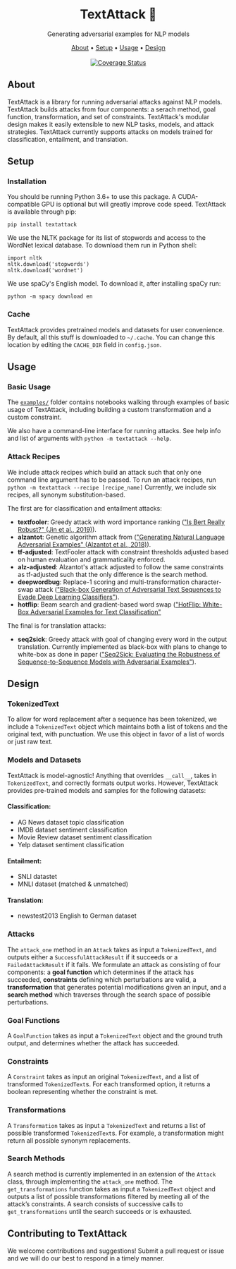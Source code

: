 

<h1 align="center">TextAttack 🐙</h1>

<p align="center">Generating adversarial examples for NLP models</p>

<p align="center">
  <a href="#about">About</a> •
  <a href="#setup">Setup</a> •
  <a href="#usage">Usage</a> •
  <a href="#design">Design</a> 
  <br> <br>
  <a target="_blank" href="https://travis-ci.org/QData/TextAttack">
    <img src="https://travis-ci.org/QData/TextAttack.svg?branch=master" alt="Coverage Status">
  </a>

</p>
  
## About

TextAttack is a library for running adversarial attacks against NLP models. TextAttack builds attacks from four components: a serach method, goal function, transformation, and set of constraints. TextAttack's modular design makes it easily extensible to new NLP tasks, models, and attack strategies. TextAttack currently supports attacks on models trained for classification, entailment, and translation.

## Setup

### Installation

You should be running Python 3.6+ to use this package. A CUDA-compatible GPU is optional but will greatly improve code speed. TextAttack is available through pip:

```
pip install textattack
```

We use the NLTK package for its list of stopwords and access to the WordNet lexical database. To download them run in Python shell:

```
import nltk
nltk.download('stopwords')
nltk.download('wordnet')
```

We use spaCy's English model. To download it, after installing spaCy run:

```
python -m spacy download en
```

### Cache
TextAttack provides pretrained models and datasets for user convenience. By default, all this stuff is downloaded to `~/.cache`. You can change this location by editing the `CACHE_DIR` field in `config.json`.

## Usage

### Basic Usage

The [`examples/`](examples/) folder contains notebooks walking through examples of basic usage of TextAttack, including building a custom transformation and a custom constraint.

We also have a command-line interface for running attacks. See help info and list of arguments with `python -m textattack --help`.

### Attack Recipes

We include attack recipes which build an attack such that only one command line argument has to be passed. To run an attack recipes, run `python -m textattack --recipe [recipe_name]`
Currently, we include six recipes, all synonym substitution-based.

The first are for classification and entailment attacks:
- **textfooler**: Greedy attack with word importance ranking (["Is Bert Really Robust?" (Jin et al., 2019)](https://arxiv.org/abs/1907.11932)).
- **alzantot**: Genetic algorithm attack from (["Generating Natural Language Adversarial Examples" (Alzantot et al., 2018)](https://arxiv.org/abs/1804.07998)).
- **tf-adjusted**: TextFooler attack with constraint thresholds adjusted based on human evaluation and grammaticality enforced.
- **alz-adjusted**: Alzantot's attack adjusted to follow the same constraints as tf-adjusted such that the only difference is the search method.
- **deepwordbug**: Replace-1 scoring and multi-transformation character-swap attack (["Black-box Generation of Adversarial Text Sequences to Evade Deep Learning Classifiers"](https://arxiv.org/abs/1801.04354)).
- **hotflip**: Beam search and gradient-based word swap (["HotFlip: White-Box Adversarial Examples for Text Classification"](https://arxiv.org/abs/1712.06751)

The final is for translation attacks:
- **seq2sick**: Greedy attack with goal of changing every word in the output translation. Currently implemented as black-box with plans to change to white-box as done in paper (["Seq2Sick: Evaluating the Robustness of Sequence-to-Sequence Models with Adversarial Examples"](https://arxiv.org/abs/1803.01128)).

## Design

### TokenizedText

To allow for word replacement after a sequence has been tokenized, we include a `TokenizedText` object which maintains both a list of tokens and the original text, with punctuation. We use this object in favor of a list of words or just raw text.

### Models and Datasets

TextAttack is model-agnostic! Anything that overrides `__call__`, takes in `TokenizedText`, and correctly formats output works. However, TextAttack provides pre-trained models and samples for the following datasets:

#### Classification:
* AG News dataset topic classification
* IMDB dataset sentiment classification
* Movie Review dataset sentiment classification
* Yelp dataset sentiment classification

#### Entailment:
* SNLI datastet
* MNLI dataset (matched & unmatched)

#### Translation:
* newstest2013 English to German dataset

### Attacks

The `attack_one` method in an `Attack` takes as input a `TokenizedText`, and outputs either a `SuccessfulAttackResult` if it succeeds or a `FailedAttackResult` if it fails. We formulate an attack as consisting of four components: a **goal function** which determines if the attack has succeeded, **constraints** defining which perturbations are valid, a **transformation** that generates potential modifications given an input, and a **search method** which traverses through the search space of possible perturbations. 

### Goal Functions

A `GoalFunction` takes as input a `TokenizedText` object and the ground truth output, and determines whether the attack has succeeded. 

### Constraints

A `Constraint` takes as input an original `TokenizedText`, and a list of transformed `TokenizedText`s. For each transformed option, it returns a boolean representing whether the constraint is met.

### Transformations

A `Transformation` takes as input a `TokenizedText` and returns a list of possible transformed `TokenizedText`s. For example, a transformation might return all possible synonym replacements.

### Search Methods

A search method is currently implemented in an extension of the `Attack` class, through implementing the `attack_one` method. The `get_transformations` function takes as input a `TokenizedText` object and outputs a list of possible transformations filtered by meeting all of the attack’s constraints. A search consists of successive calls to `get_transformations` until the search succeeds or is exhausted.

## Contributing to TextAttack

We welcome contributions and suggestions! Submit a pull request or issue and we will do our best to respond in a timely manner.
